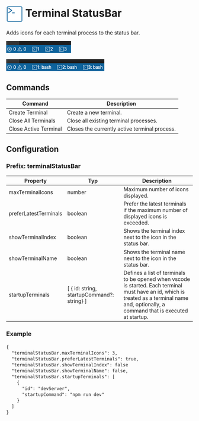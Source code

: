 # <img src="./img/logo.png"  height="45" width="45" align="center"> Terminal StatusBar

Adds icons for each terminal process to the status bar.

![Preview with index](./img/preview_withIndex.png)

![Preview with index and name](./img/preview_withIndexAndName.png)

## Commands

| Command               | Description                                   |
| --------------------- | --------------------------------------------- |
| Create Terminal       | Create a new terminal.                        |
| Close All Terminals   | Close all existing terminal processes.        |
| Close Active Terminal | Closes the currently active terminal process. |

## Configuration

### Prefix: terminalStatusBar

| Property              | Typ                                        | Description                                                                                                                                                                                 |
| --------------------- | ------------------------------------------ | ------------------------------------------------------------------------------------------------------------------------------------------------------------------------------------------- |
| maxTerminalIcons      | number                                     | Maximum number of icons displayed.                                                                                                                                                          |
| preferLatestTerminals | boolean                                    | Prefer the latest terminals if the maximum number of displayed icons is exceeded.                                                                                                           |
| showTerminalIndex     | boolean                                    | Shows the terminal index next to the icon in the status bar.                                                                                                                                |
| showTerminalName      | boolean                                    | Shows the terminal name next to the icon in the status bar.                                                                                                                                 |
| startupTerminals      | [ { id: string, startupCommand?: string} ] | Defines a list of terminals to be opened when vscode is started. Each terminal must have an id, which is treated as a terminal name and, optionally, a command that is executed at startup. |

### Example

```
{
  "terminalStatusBar.maxTerminalIcons": 3,
  "terminalStatusBar.preferLatestTerminals": true,
  "terminalStatusBar.showTerminalIndex": false
  "terminalStatusBar.showTerminalName": false,
  "terminalStatusBar.startupTerminals": [
    {
      "id": "devServer",
      "startupCommand": "npm run dev"
    }
  ]
}
```

